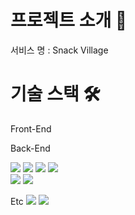 # 프로젝트 소개 🔖
서비스 명 : Snack Village


# 기술 스택 🛠️
Front-End

Back-End
<div>
<img src="https://img.shields.io/badge/Java-007396?style=flat&logo=OpenJDK&logoColor=white"/>
<img src="https://img.shields.io/badge/Spring_Boot-6DB33F?style=flat&logo=springboot&logoColor=white"/>
<img src="https://img.shields.io/badge/Spring_Data_JPA-6DB33F?style=flat">
<img src="https://img.shields.io/badge/Spring_Security-6DB33F?style=flat&logo=springsecurity&logoColor=white"/><br>
<img src="https://img.shields.io/badge/QueryDsl-40AEF0?style=flat">
<img src="https://img.shields.io/badge/linux-FCC624?style=for-the-badge&logo=linux&logoColor=black">
</div>

Etc
<img src="https://img.shields.io/badge/git-F05032?style=for-the-badge&logo=git&logoColor=white">
<img src="https://img.shields.io/badge/notion-000000?style=for-the-badge&logo=notionx&logoColor=white">
